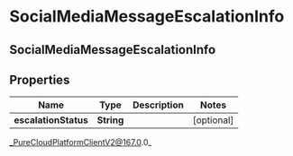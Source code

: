 # SocialMediaMessageEscalationInfo

## SocialMediaMessageEscalationInfo

## Properties

|Name | Type | Description | Notes|
|------------ | ------------- | ------------- | -------------|
| **escalationStatus** | **String** |  | [optional] |



_PureCloudPlatformClientV2@167.0.0_
